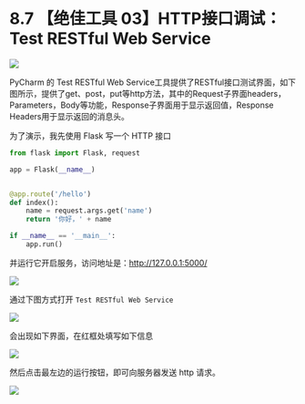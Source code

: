# 8.7 【绝佳工具 03】HTTP接口调试：Test RESTful Web Service

![](http://image.iswbm.com/20200804124133.png)

PyCharm 的 Test RESTful Web Service工具提供了RESTful接口测试界面，如下图所示，提供了get、post，put等http方法，其中的Request子界面headers，Parameters，Body等功能，Response子界面用于显示返回值，Response Headers用于显示返回的消息头。

为了演示，我先使用 Flask 写一个 HTTP 接口

```python
from flask import Flask, request

app = Flask(__name__)


@app.route('/hello')
def index():
    name = request.args.get('name')
    return '你好，' + name

if __name__ == '__main__':
    app.run()
```

并运行它开启服务，访问地址是：http://127.0.0.1:5000/

![](http://image.iswbm.com/20200825075118.png)

通过下图方式打开 `Test RESTful Web Service`

![](http://image.iswbm.com/20200825073354.png)

会出现如下界面，在红框处填写如下信息

![](http://image.iswbm.com/20200825075226.png)

然后点击最左边的运行按钮，即可向服务器发送 http 请求。

![](http://image.iswbm.com/20200825075434.png)

